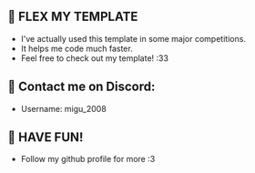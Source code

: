 ## 🚀 FLEX MY TEMPLATE  
- I've actually used this template in some major competitions.
- It helps me code much faster.  
- Feel free to check out my template! :33

## 📩 Contact me on Discord:
- Username: migu_2008

## 🎉 HAVE FUN!
- Follow my github profile for more :3

